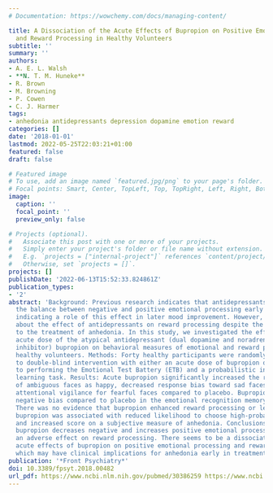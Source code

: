 ```yaml
---
# Documentation: https://wowchemy.com/docs/managing-content/

title: A Dissociation of the Acute Effects of Bupropion on Positive Emotional Processing
  and Reward Processing in Healthy Volunteers
subtitle: ''
summary: ''
authors:
- A. E. L. Walsh
- **N. T. M. Huneke**
- R. Brown
- M. Browning
- P. Cowen
- C. J. Harmer
tags:
- anhedonia antidepressants depression dopamine emotion reward
categories: []
date: '2018-01-01'
lastmod: 2022-05-25T22:03:21+01:00
featured: false
draft: false

# Featured image
# To use, add an image named `featured.jpg/png` to your page's folder.
# Focal points: Smart, Center, TopLeft, Top, TopRight, Left, Right, BottomLeft, Bottom, BottomRight.
image:
  caption: ''
  focal_point: ''
  preview_only: false

# Projects (optional).
#   Associate this post with one or more of your projects.
#   Simply enter your project's folder or file name without extension.
#   E.g. `projects = ["internal-project"]` references `content/project/deep-learning/index.md`.
#   Otherwise, set `projects = []`.
projects: []
publishDate: '2022-06-13T15:52:33.824861Z'
publication_types:
- '2'
abstract: 'Background: Previous research indicates that antidepressants can restore
  the balance between negative and positive emotional processing early in treatment,
  indicating a role of this effect in later mood improvement. However, less is known
  about the effect of antidepressants on reward processing despite the potential relevance
  to the treatment of anhedonia. In this study, we investigated the effects of an
  acute dose of the atypical antidepressant (dual dopamine and noradrenaline reuptake
  inhibitor) bupropion on behavioral measures of emotional and reward processing in
  healthy volunteers. Methods: Forty healthy participants were randomly allocated
  to double-blind intervention with either an acute dose of bupropion or placebo prior
  to performing the Emotional Test Battery (ETB) and a probabilistic instrumental
  learning task. Results: Acute bupropion significantly increased the recognition
  of ambiguous faces as happy, decreased response bias toward sad faces and reduced
  attentional vigilance for fearful faces compared to placebo. Bupropion also reduced
  negative bias compared to placebo in the emotional recognition memory task (EMEM).
  There was no evidence that bupropion enhanced reward processing or learning. Instead,
  bupropion was associated with reduced likelihood to choose high-probability wins
  and increased score on a subjective measure of anhedonia. Conclusions: Whilst acute
  bupropion decreases negative and increases positive emotional processing, it has
  an adverse effect on reward processing. There seems to be a dissociation of the
  acute effects of bupropion on positive emotional processing and reward processing,
  which may have clinical implications for anhedonia early in treatment.'
publication: '*Front Psychiatry*'
doi: 10.3389/fpsyt.2018.00482
url_pdf: https://www.ncbi.nlm.nih.gov/pubmed/30386259 https://www.ncbi.nlm.nih.gov/pmc/articles/PMC6198095/pdf/fpsyt-09-00482.pdf
---
```


